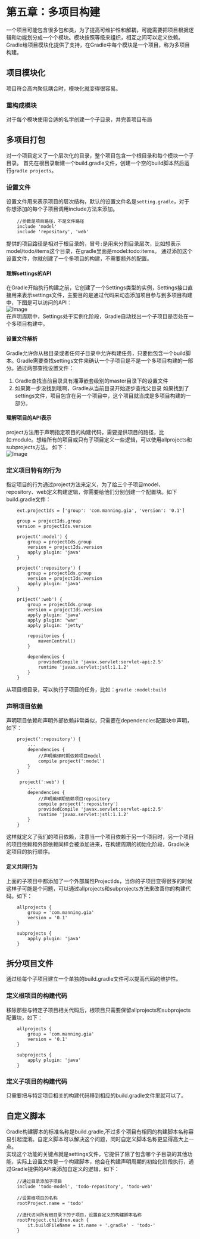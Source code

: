 # 第五章：多项目构建
 一个项目可能包含很多包和类，为了提高可维护性和解耦，可能需要把项目根据逻辑和功能划分成一个个模块。模块按照等级来组织，相互之间可以定义依赖。  
 Gradle给项目模块化提供了支持，在Gradle中每个模块是一个项目，称为多项目构建。
## 项目模块化 
 项目符合高内聚低耦合时，模块化就变得很容易。
### 重构成模块 
 对于每个模块使用合适的名字创建一个子目录，并完善项目布局
## 多项目打包
 对一个项目定义了一个层次化的目录，整个项目包含一个根目录和每个模块一个子目录。
 首先在根目录新建一个build.gradle文件，创建一个空的build脚本然后运行```gradle projects```。
### 设置文件
 设置文件用来表示项目的层次结构，默认的设置文件名是```setting.gradle```，对于你想添加的每个子项目调用include方法来添加。
```
	//参数是项目路径，不是文件路径
	include 'model'
	include 'repository', 'web'
```
 提供的项目路径是相对于根目录的，冒号```:```是用来分割目录层次，比如想表示model/todo/items这个目录，在gradle里面是model:todo:items。
 通过添加这个设置文件，你就创建了一个多项目的构建，不需要额外的配置。
#### 理解settings的API
 在Gradle开始执行构建之前，它创建了一个Settings类型的实例，Settings接口直接用来表示settings文件，主要目的是通过代码来动态添加项目参与到多项目构建中，下图是可以访问的API：  
 ![Image](https://github.com/HousqLove/Reader/blob/eb20472c21a24e79a44b9f02bfa3ab3311342180/Android/Gradle%E5%AE%9E%E6%88%98/images/gradle-5-1.png)  
 在声明周期中，Settings处于实例化阶段，Gradle自动找出一个子项目是否处在一个多项目构建中。
#### 设置文件解析
 Gradle允许你从根目录或者任何子目录中允许构建任务，只要他包含一个build脚本。Gradle需要查找settings文件来确认一个子项目是不是一个多项目构建的一部分。通过两部查找设置文件：  
1. Gradle查找当前目录具有湘潭嵌套级别的master目录下的设置文件
2. 如果第一步没找到哦啊，Gradle从当前目录开始逐步查找父目录
 如果找到了settings文件，项目包含在另一个项目中，这个项目就当成是多项目构建的一部分。
#### 理解项目的API表示
 project方法用于声明指定项目的构建代码，需要提供项目的路径，比如:module。想给所有的项目或只有子项目定义一些逻辑，可以使用allprojects和subprojects方法。 如下：  
 ![Image](https://github.com/HousqLove/Reader/blob/eb20472c21a24e79a44b9f02bfa3ab3311342180/Android/Gradle%E5%AE%9E%E6%88%98/images/gradle-5-2.png)    
### 定义项目特有的行为
 指定项目的行为通过project方法来定义，为了给三个子项目model、repository、web定义构建逻辑，你需要给他们分别创建一个配置块。如下build.gradle文件：  
```
	ext.projectIds = ['group': 'com.manning.gia', 'version': '0.1']

	group = projectIds.group
	version = projectIds.version

	project(':model') {
		group = projectIds.group
		version = projectIds.version
		apply plugin: 'java'
	}

	project(':repository') {
		group = projectIds.group
		version = projectIds.version
		apply plugin: 'java'
	}

	priject(':web') {
		group = projectIds.group
		version = projectIds.version
		apply plugin: 'java'
		apply plugin: 'war'
		apply plugin: 'jetty'

		repositories {
			mavenCentral()
		}

		dependencies {
			providedCompile 'javax.servlet:servlet-api:2.5'
			runtime 'javax.servlet:jstl:1.1.2'
		}
	}
```
 从项目根目录，可以执行子项目的任务，比如：```gradle :model:build```  
### 声明项目依赖
 声明项目依赖和声明外部依赖非常类似，只需要在dependencies配置块中声明，如下：  
```
	project(':repository') {
		...
		dependencies {
			//声明编译时期依赖项目model
			compile project(':model')
		}
	}

	 project(':web') {
		...
		dependencies {
			//声明编译期依赖项目repository
			compile project(':repository')
			providedCompile 'javax.servlet:servlet-api:2.5'
			runtime 'javax.servlet:jstl:1.1.2'
		}
	}
```
 这样就定义了我们的项目依赖，注意当一个项目依赖于另一个项目时，另一个项目的项目依赖和外部依赖同样会被添加进来，在构建周期的初始化阶段，Gradle决定项目的执行顺序。
#### 定义共同行为
 上面的子项目中都添加了一个外部属性ProjectIds，当你的子项目变得很多的时候这样子可能是个问题，可以通过allprojects和subprojects方法来改善你的构建代码。如下：  
```
	allprojects {
		group = 'com.manning.gia'
		version = '0.1'
	}

	subprojects {
		apply plugin: 'java'
	}
```
## 拆分项目文件
 通过给每个子项目建立一个单独的build.gradle文件可以提高代码的维护性。
### 定义根项目的构建代码
 移除那些与特定子项目相关代码后，根项目只需要保留allprojects和subprojects配置块，如下：  
```
	allprojects {
		group = 'com.manning.gia'
		version = '0.1'
	} 

	subprojects {
		apply plugin: 'java'
	}
```
### 定义子项目的构建代码
  只需要把与特定项目相关的构建代码移到相应的build.gradle文件里就可以了。
## 自定义脚本
 Gradle构建脚本的标准名称是build.gradle,不过多个项目有相同的构建脚本名称容易引起混淆。自定义脚本可以解决这个问题，同时自定义脚本名称更显得高大上一点。  
 实现这个功能的关键点就是settings文件，它提供了除了包含哪个子目录的其他功能，实际上设置文件是一个构建脚本，他会在构建声明周期的初始化阶段执行，通过Gradle提供的API来添加自定义的逻辑，如下：  
```
	//通过目录添加子项目
	include 'todo-model', 'todo-repository', 'todo-web'

	//设置根项目的名称
	rootProject.name = 'todo'

	//迭代访问所有根目录下的子项目，设置自定义的构建脚本名称
	rootProject.children.each {
		it.buildFileName = it.name + '.gradle' - 'todo-'
	}
``` 


